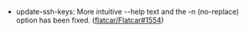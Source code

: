 - update-ssh-keys: More intuitive --help text and the -n (no-replace) option has been fixed. ([flatcar/Flatcar#1554](https://github.com/flatcar/Flatcar/issues/1554))
